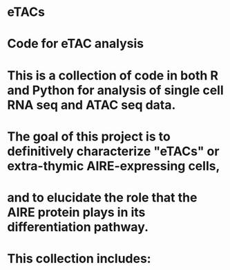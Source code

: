 # eTACs
# Code for eTAC analysis

# This is a collection of code in both R and Python for analysis of single cell RNA seq and ATAC seq data.
# The goal of this project is to definitively characterize "eTACs" or extra-thymic AIRE-expressing cells,
# and to elucidate the role that the AIRE protein plays in its differentiation pathway.

# This collection includes:

